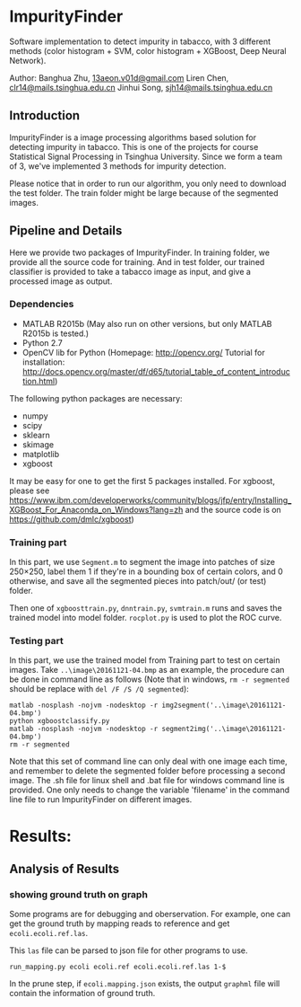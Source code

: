 # ImpurityFinder

Software implementation to detect impurity in tabacco, with 3 different methods (color histogram + SVM, color histogram + XGBoost, Deep Neural Network).

Author:
Banghua Zhu, 13aeon.v01d@gmail.com
Liren Chen, clr14@mails.tsinghua.edu.cn
Jinhui Song, sjh14@mails.tsinghua.edu.cn

## Introduction 

ImpurityFinder is a image processing algorithms based solution for detecting impurity in tabacco. This is one of the projects for course Statistical Signal Processing in Tsinghua University. Since we form a team of 3, we've implemented 3 methods for impurity detection. 

Please notice that in order to run our algorithm, you only need to download the test folder. The train folder might be large because of the segmented images. 

## Pipeline and Details

Here we provide two packages of ImpurityFinder. In training folder, we provide all the source code for training. And in test folder, our trained classifier is provided to take a tabacco image as input, and give a processed image as output.

### Dependencies

- MATLAB R2015b (May also run on other versions, but only MATLAB R2015b is tested.)
- Python 2.7
- OpenCV lib for Python (Homepage: http://opencv.org/ Tutorial for installation: http://docs.opencv.org/master/df/d65/tutorial_table_of_content_introduction.html)


The following python packages are necessary:
- numpy
- scipy
- sklearn
- skimage
- matplotlib
- xgboost

It may be easy for one to get the first 5 packages installed. For xgboost, please see https://www.ibm.com/developerworks/community/blogs/jfp/entry/Installing_XGBoost_For_Anaconda_on_Windows?lang=zh and the source code is on https://github.com/dmlc/xgboost)


### Training part

In this part, we use `Segment.m` to segment the image into patches of size 250×250, label them 1 if they're in a bounding box of certain colors, and 0 otherwise, and save all the segmented pieces into patch/out/ (or test) folder.

Then one of `xgboosttrain.py`, `dnntrain.py`, `svmtrain.m` runs and saves the trained model into model folder. `rocplot.py` is used to plot the ROC curve.

### Testing part

In this part, we use the trained model from Training part to test on certain images. Take `..\image\20161121-04.bmp` as an example, the procedure can be done in command line as follows (Note that in windows, `rm -r segmented` should be replace with `del /F /S /Q segmented`):

```
matlab -nosplash -nojvm -nodesktop -r img2segment('..\image\20161121-04.bmp')
python xgboostclassify.py
matlab -nosplash -nojvm -nodesktop -r segment2img('..\image\20161121-04.bmp')
rm -r segmented
```

Note that this set of command line can only deal with one image each time, and remember to delete the segmented folder before processing a second image. The .sh file for linux shell and .bat file for windows command line is provided. One only needs to change the variable 'filename' in the command line file to run ImpurityFinder on different images.

# Results:

## Analysis of Results

### showing ground truth on graph
Some programs are for debugging and oberservation. For example, one can get the ground truth by mapping reads to reference and get `ecoli.ecoli.ref.las`.

This `las` file can be parsed to json file for other programs to use. 

```
run_mapping.py ecoli ecoli.ref ecoli.ecoli.ref.las 1-$ 
```

In the prune step, if `ecoli.mapping.json` exists, the output `graphml` file will contain the information of ground truth. 
